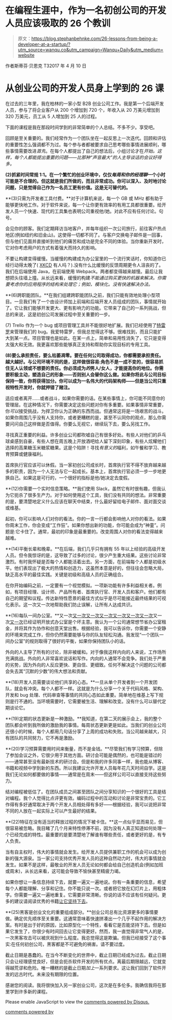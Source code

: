 # 在编程生涯中，作为一名初创公司的开发人员应该吸取的 26 个教训

> 原文：<https://blog.stephanbehnke.com/26-lessons-from-being-a-developer-at-a-startup/?utm_source=wanqu.co&utm_campaign=Wanqu+Daily&utm_medium=website>

作者斯蒂芬·贝恩克
T32017 年 4 月 10 日

# 从创业公司的开发人员身上学到的 26 课

在过去的三年里，我在柏林的一家小型 B2B 创业公司工作。我是第一个后端开发人员，参与了将企业客户从 200 个增加到 720 个，年收入从 20 万美元增加到 320 万美元，员工从 5 人增加到 25 人的过程。

下面的课程是我在那段时间学到的非常简单的个人总结。不多不少。享受吧。

回顾是至关重要的。我们经常作为一个团队坐在一起反思上一次迭代。回顾和评估的重要性怎么强调都不为过。每个参与者都被要求自己思考哪些事情进展顺利，哪些事情需要改进*首先*。在每个人都提出了自己的想法后，小组讨论才在*开始。这样，每个人都能提出重要的问题——比那种“声音最大”的人主导谈话的会议好得多。*

**(2)抓紧时间常规 1:1。在一个繁忙的创业环境中，仅仅*每周和你的经理聊*一个小时可能是不合理的。但这就是我们所做的，而且非常成功。你可以深入、及时地讨论问题，只是觉得自己作为一名员工更有价值。这是无可替代的。**

**(3)只需为开发者工具付费。**对于计算机来说，每一个 GB 或 MHz 都有助于能够更快地工作。对于软件来说，每一个让你更有效率的有用工具都很重要。给开发人员一个快速、现代的工具集也表明公司重视他/她。对此不应有任何讨论。句号。

会见你的顾客。我们定期拜访当地客户，并每年组织一次公司旅行，前往客户热点地区(例如纽约和旧金山)。这使得一切都不同了。与客户交换电子邮件是一回事，但与他们见面并直接听到他们的痛苦和成功是完全不同的体验。当你重新开发时，它对你考虑用户的方式有着强大而持久的影响。

不要让构建变得缓慢。当缓慢的构建成为办公室里的一个流行笑话时，你知道你已经行动得太晚了( [XKCD](https://xkcd.com/303/) 有人吗？).没有什么比缓慢的反馈周期更令人沮丧的了。我们在后端使用 Java，在前端使用 Webpack。两者都变得越来越慢。最后让我想把头往墙上撞。从长远来看，缓慢的构建*不能通过购买更快的机器来解决。你需要考虑你的应用程序的结构来处理它；例如，模块化。没有快速解决办法。*

**(6)跨职能团队。**在我们组建跨职能团队之前，我们只能有效地处理小型项目。一旦我们有了一个由设计师加上前端和后端开发人员组成的团队，事情就开始了。它让我们能够开发更大、更有影响力的功能。它带来了自己的一系列挑战，但总的来说，这是初创公司发展过程中至关重要的一步。

(7) Trello 作为一个 bug 或项目管理工具并不能很好地扩展。我们已经使用了[特雷罗](https://trello.com/)来管理我们的 bug。我爱特雷罗，但我总觉得这不够。很难找到，而且只能扩大到某一点。项目管理也是如此。在某一点上，简单和易用性消失了，它只是变得太强大和无效。我更喜欢那些能够真正支持和帮助你实现目标的专用工具。

**(8)要么承担责任，要么枯萎凋零。要在任何公司取得成功，你都需要承担责任。越大越好。与公司环境不同的是，这样做很容易:角色不是一成不变的，很容易抓住无人认领或不想要的责任。你必须成为*的*男人/女人，才能提高你的地位。你需要积极主动，塑造自己的形象——否则别人会替你这么做。如果你将此与公司目标保持一致，你将获得加分。你可以成为一名伟大的代码架构师——但是当公司只重视特性开发时，你就押错了赌注。**

适应或者离开……或者战斗，如果你需要的话。在某些事情上，你可能不同意你的管理层。在这种情况下，你需要决定这些问题对你有多重要。如果事情非常重要，你*可以*接受挑战，为捍卫你认为正确的东西而战。但通常这将是一场艰苦的战斗。如果你周围几乎没有人支持你，或者更糟糕的是，甚至不认同你的观点，那么你需要问问自己这样做是否值得。你要么无视它，继续玩下去，要么另找工作。

寻找真正重要的利益。许多创业公司都吹嘘自己有很多好处。有些人对他们的乒乓球桌感到自豪，有些人想在周五晚上开放酒吧给人留下深刻印象，有些人炫耀他们选择的高果糖玉米糖浆糖果。这是个陷阱！寻找*有意义的*福利，如午餐和学习、教育预算或健康福利。

首席执行官应该可以休假。当一家初创公司成长时，首席执行官不得不放弃越来越多的职责，因为一个人无法与它一起成长。基本上，首席执行官必须一步一步地更换自己。如果这是可行的，一个很好的指标是他/她决定去度假。

**(12)你需要一个实时信息策略。**我们使用 Slack，虽然它有时很有趣，但我认为它扼杀了很多生产力。对于如何使用这个工具，我们没有共同的想法。非常重要的是，要清楚地定义什么应该在聊天中结束，什么最好留给电子邮件、面对面交谈或维基。

起初，你可以影响人们对你的看法。你的一言一行都会影响他人对你的看法。如果你周末工作，你会变成“工作狂”。如果你想出新的功能，你可能会成为“神童”。问题是:它卡住了。通常，最初的印象是最重要的。改变周围人对你的看法变得越来越难。

**(14)平衡长辈和晚辈。**在后端，我们几乎只有拥有 55 年以上经验的高级开发人员。但令我惊讶的是，这导致了过多的讨论，很少产生重大结果。这些讨论非常激烈。有时我怀疑是否每个人都能活着出去。另一方面，在前端每个人都是初级水平。他们表现出了极大的热情和创造力，这虽然本意是好的，但往往会忽略大局，缺乏高水平的最佳实践。关键是初级和高级人员的正确组合。

在你开始编码之前，一定要有一个视觉模拟。一项新功能有许多利益相关者。例如，有项目经理、设计师、产品所有者、首席执行官、开发人员和客户。他们都有自己的期望和议程。传达新特性愿景的最佳方式似乎是尽可能接近最终结果的可视化表示。这一次又一次地帮助我们防止误解，让所有人达成共识。

**(16)每队一间办公室。**又一次[又一次](https://www.sciencedirect.com/science/article/pii/S0272494405000538)[又一次](https://www.jstor.org/stable/255498?seq=1#page_scan_tab_contents)[又一次](http://lubswww.leeds.ac.uk/fileadmin/webfiles/cstimg/PowerPoint_Presentations/Time_use_and_time_loss_-_DEGW_7Aug2010_-_FINAL.pdf)[又一次](http://onlinelibrary.wiley.com/doi/10.1002/9781119992592.ch6/summary)[又一次](https://www.ncbi.nlm.nih.gov/pubmed/11055149)[又一次](http://journals.sagepub.com/doi/abs/10.1177/0013916582145002)又一次[又一次](https://www.researchgate.net/publication/307579266_The_demands_and_resources_arising_from_shared_office_spaces)已经证明开放式办公室是个坏主意。我认为一个公司通常想节省办公室租金，并将其作为协作和创意天堂出售。根据经验，我可以告诉你，你需要一个安静的环境来完成工作，但你仍然需要能够与你的队友轻松沟通。我发现“一个团队一间办公室”的规则取得了很好的平衡，如果你保持团队小的话。

外向的人主导了所有的讨论，除非被缓和。对于像我这样内向的人来说，工作场所充满挑战。外向的人非常喜欢说话和写作。内向的人通常不会竞争。我们处于严重的劣势，因为外向的人反应更快、更自信、更细致。任何不解决这个问题的公司都会失去其“沉默的少数”的伟大想法和贡献。

**(18)开发人员需要谈论他们共享的心态。**一旦从单个开发者到一个开发团队，就会有冲突。每个人都不一样。这就是为什么分享一个关于代码风格、架构、开发和 bug 处理、代码审查等事情的共同心态如此重要。简单地在维基上写下规则是行不通的。当环境需要时，它需要被生活、理解和改变。没有什么可以替代定期谈论它。

**(19)定期的状态更新是一种激励。**我知道，在第二天的展示会上，我的整个团队都会听到我所做的激励我的事情。每周状态更新更是如此。当我们的创业公司还很小的时候，每个人都用几句话分享了上周的成功和失败。当公司越来越大，只有团队的共同努力，它不再是激励。

**(20)学习预算需要用时间来衡量，而不是金钱。**尽管我们有学习预算，但除了参加会议之外，它很少用于其他方面。研讨会可能是偶然的，也可能是错过的——通常甚至没有最新技术的研讨会。但是和我的许多同事一样，我也能从博客、书籍和视频中学到新的东西。所以我建议允许开发人员每年花几天时间自学。这是我们无论如何都要做的事情——通常是在周末——但这样公司可以直接支持这些努力。

结对编程被低估了。在团队成员之间甚至团队之间分享知识的一个很好的工具是结对编程。我个人觉得比点评更有效。编码过程中的互动和讨论是非常宝贵的。它工作得有多好通常取决于两个开发人员相处得有多好——根据经验，我可以说把非常不同的人放在一起实际上可以产生最好的结果。

**(22)特征在没有适当的释放过程的情况下被卡住。**这一点似乎显而易见，但很容易被忽略。我目睹了几个月来特性停滞不前，因为没有人真正知道如何处理一个已经完成的特性。最重要的是要清楚地了解谁有哪些责任，或者更好的是，有专人负责。

当有自主权时，伟大的事情就会发生。给开发人员提供兼职工作的机会可以成为创新的强大源泉。当一家公司支持优秀开发人员的这种自然动力时，伟大的事情就会发生。如果不是这样，最敬业的开发人员无论如何都会给自己创造机会(例如加班或周末)，从长远来看，这可能会导致不愉快甚至精疲力竭。

如果你想让一条信息持续下去，就要一遍又一遍地说。你有一条重要的信息，希望每个人都能理解、分享和记住。你不能只说一次。或者把它放在幻灯片上，用粗体字。你需要一遍又一遍地重复。它需要非常清晰。你说的话不应该有任何疑问。更多的建议请阅读优秀的书籍[让它坚持下去](http://makeitstick.net/)。

**(25)黑客是创业文化的重要组成部分。**创业公司总有比资源更多的事情要做。确定优先顺序至关重要。这通常意味着快速拼凑出一个几乎不起作用的解决方案。有时是出于好的原因，比如原型化一个特性，看看它是否能坚持下去。但是如果它发生了，你很少有时间回去让它变得更好。然而，我一直觉得非常气人的是，一次黑客攻击可以被庆祝到什么程度。我总觉得这是欺骗。但我已经接受了这个事实:在任何初创公司，黑客都是不可避免的祸害。请不要过度。

截止日期是愚蠢的。在当今不断变化的世界中，截止日期已经成为过去。截止日期只会让经理感觉良好，但是会扼杀软件开发的所有优点。离最后期限越远，它就变得越荒谬和危险。唯一糟糕的是截止日期*加上*一系列要求。这让我们回到了软件开发的远古时代。未来没有期限的位置。

感谢您的阅读。我将很快加入另一家创业公司，这次是在多伦多。我确信我将在那里学到许多新的课程。

<noscript>Please enable JavaScript to view the <a href="https://disqus.com/?ref_noscript">comments powered by Disqus.</a></noscript>

[comments powered by](https://disqus.com)
